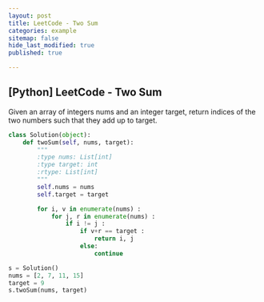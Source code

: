 ```yaml
---
layout: post
title: LeetCode - Two Sum
categories: example
sitemap: false
hide_last_modified: true
published: true

---
```


## [Python] LeetCode - Two Sum

Given an array of integers nums and an integer target, return indices of the two numbers such that they add up to target.

~~~python
class Solution(object):
    def twoSum(self, nums, target):
        """
        :type nums: List[int]
        :type target: int
        :rtype: List[int]
        """
        self.nums = nums
        self.target = target

        for i, v in enumerate(nums) :
            for j, r in enumerate(nums) :
                if i != j :
                    if v+r == target :
                        return i, j
                    else:        
                        continue

s = Solution()
nums = [2, 7, 11, 15]
target = 9
s.twoSum(nums, target)        

~~~
